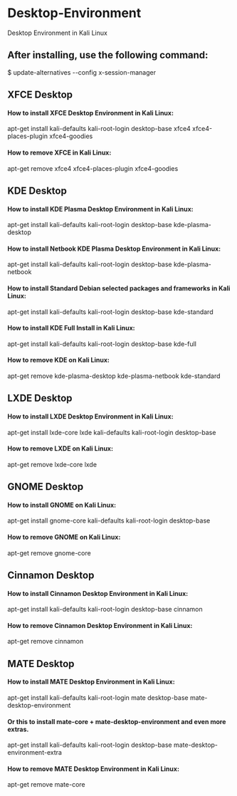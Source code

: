 # Desktop-Environment
Desktop Environment in Kali Linux

## After installing, use the following command:

 $ update-alternatives --config x-session-manager


## XFCE Desktop 

#### How to install XFCE Desktop Environment in Kali Linux:

apt-get install kali-defaults kali-root-login desktop-base xfce4 xfce4-places-plugin xfce4-goodies

#### How to remove XFCE in Kali Linux:

 apt-get remove xfce4 xfce4-places-plugin xfce4-goodies

## KDE Desktop 

#### How to install KDE Plasma Desktop Environment in Kali Linux:

 apt-get install kali-defaults kali-root-login desktop-base kde-plasma-desktop

#### How to install Netbook KDE Plasma Desktop Environment in Kali Linux:

 apt-get install kali-defaults kali-root-login desktop-base kde-plasma-netbook

#### How to install Standard Debian selected packages and frameworks in Kali Linux:

 apt-get install kali-defaults kali-root-login desktop-base kde-standard

#### How to install KDE Full Install in Kali Linux:

 apt-get install kali-defaults kali-root-login desktop-base kde-full

#### How to remove KDE on Kali Linux:

 apt-get remove kde-plasma-desktop kde-plasma-netbook kde-standard

## LXDE Desktop 

#### How to install LXDE Desktop Environment in Kali Linux:

 apt-get install lxde-core lxde kali-defaults kali-root-login desktop-base

#### How to remove LXDE on Kali Linux:

 apt-get remove lxde-core lxde

## GNOME Desktop 

#### How to install GNOME on Kali Linux:

 apt-get install gnome-core kali-defaults kali-root-login desktop-base

#### How to remove GNOME on Kali Linux:

 apt-get remove gnome-core

## Cinnamon Desktop 

#### How to install Cinnamon Desktop Environment in Kali Linux:

 apt-get install kali-defaults kali-root-login desktop-base cinnamon

#### How to remove Cinnamon Desktop Environment in Kali Linux:

 apt-get remove cinnamon

## MATE Desktop 

#### How to install MATE Desktop Environment in Kali Linux:

 apt-get install kali-defaults kali-root-login mate desktop-base mate-desktop-environment

#### Or this to install mate-core + mate-desktop-environment and even more extras.

 apt-get install kali-defaults kali-root-login desktop-base mate-desktop-environment-extra

#### How to remove MATE Desktop Environment in Kali Linux:

 apt-get remove mate-core
